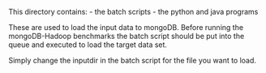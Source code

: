 This directory contains:
     - the batch scripts
     - the python and java programs 


These are used to load the input data to mongoDB.
Before running the mongoDB-Hadoop benchmarks the batch script should be put into the queue and executed to load the target data set.

Simply change the inputdir in the batch script for the file you want to load. 